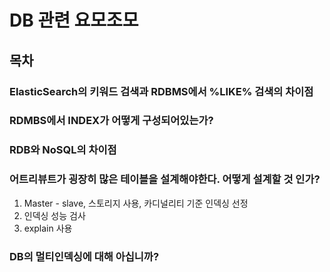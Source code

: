 # DB 관련 요모조모

## 목차

### ElasticSearch의 키워드 검색과 RDBMS에서 %LIKE% 검색의 차이점

<Detail>

</Detail>

### RDMBS에서 INDEX가 어떻게 구성되어있는가?

<Detail>

</Detail>

### RDB와 NoSQL의 차이점

<Detail>

</Detail>

### 어트리뷰트가 굉장히 많은 테이블을 설계해야한다. 어떻게 설계할 것 인가?

<Detail>

1. Master - slave, 스토리지 사용, 카디널리티 기준 인덱싱 선정
2. 인덱싱 성능 검사
3. explain 사용

</Detail>

### DB의 멀티인덱싱에 대해 아십니까?

<Detail>

</Detail>
